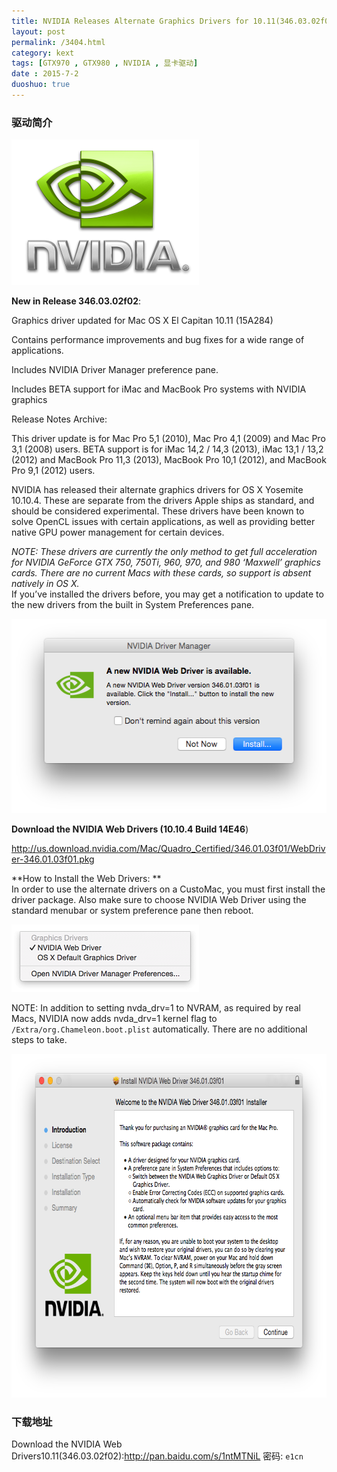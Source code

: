 ```yaml
---
title: NVIDIA Releases Alternate Graphics Drivers for 10.11(346.03.02f02)
layout: post
permalink: /3404.html
category: kext
tags: [GTX970 , GTX980 , NVIDIA , 显卡驱动]
date : 2015-7-2
duoshuo: true
---
```

### 驱动简介

<img class=" wp-image-3405 size-medium aligncenter" src="/wp-content/uploads/2015/07/nividia-logo-300x233.png" alt="nividia-logo" width="300" height="233" />

  **New in Release 346.03.02f02**:

Graphics driver updated for Mac OS X El Capitan 10.11 (15A284)

Contains performance improvements and bug fixes for a wide range of applications.

Includes NVIDIA Driver Manager preference pane.

Includes BETA support for iMac and MacBook Pro systems with NVIDIA graphics

Release Notes Archive:

This driver update is for Mac Pro 5,1 (2010), Mac Pro 4,1 (2009) and Mac Pro 3,1 (2008) users.
BETA support is for iMac 14,2 / 14,3 (2013), iMac 13,1 / 13,2 (2012) and MacBook Pro 11,3 (2013), MacBook Pro 10,1 (2012), and MacBook Pro 9,1 (2012) users.

NVIDIA has released their alternate graphics drivers for OS X Yosemite 10.10.4. These are separate from the drivers Apple ships as standard, and should be considered experimental. These drivers have been known to solve OpenCL issues with certain applications, as well as providing better native GPU power management for certain devices.

*NOTE: These drivers are currently the only method to get full acceleration for NVIDIA GeForce GTX 750, 750Ti, 960, 970, and 980 &#8216;Maxwell&#8217; graphics cards. There are no current Macs with these cards, so support is absent natively in OS X.*  
If you&#8217;ve installed the drivers before, you may get a notification to update to the new drivers from the built in System Preferences pane.

<img class=" size-full wp-image-3407 aligncenter" src="/wp-content/uploads/2015/07/Screen-Shot-2015-07-01-at-1.57.21-PM.png" alt="Screen Shot 2015-07-01 at 1.57.21 PM" width="537" height="311" />

**Download the NVIDIA Web Drivers (10.10.4 Build 14E46**)

<a href="http://us.download.nvidia.com/Mac/Quadro_Certified/346.01.03f01/WebDriver-346.01.03f01.pkg" target="_blank">http://us.download.nvidia.com/Mac/Quadro_Certified/346.01.03f01/WebDriver-346.01.03f01.pkg</a>


**How to Install the Web Drivers: **  
In order to use the alternate drivers on a CustoMac, you must first install the driver package. Also make sure to choose NVIDIA Web Driver using the standard menubar or system preference pane then reboot.

<img class=" size-full wp-image-3406 aligncenter" src="/wp-content/uploads/2015/07/Screen-Shot-2015-04-09-at-11.25.00-AM.png" alt="Screen Shot 2015-04-09 at 11.25.00 AM" width="300" height="108" />



NOTE: In addition to setting nvda\_drv=1 to NVRAM, as required by real Macs, NVIDIA now adds nvda\_drv=1 kernel flag to `/Extra/org.Chameleon.boot.plist` automatically. There are no additional steps to take.

<img class=" size-full wp-image-3408 aligncenter" src="/wp-content/uploads/2015/07/Screen-Shot-2015-07-01-at-1-1.57.26-PM.png" alt="Screen Shot 2015-07-01 at 1-1.57.26 PM" width="732" height="550" />

### 下载地址

Download the NVIDIA Web Drivers10.11(346.03.02f02):<http://pan.baidu.com/s/1ntMTNiL> 密码: `e1cn`

